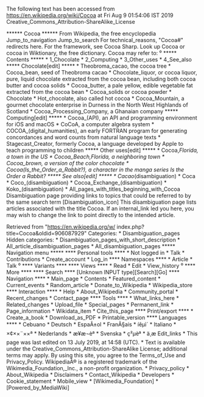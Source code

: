 The following text has been accessed from https://en.wikipedia.org/wiki/Cocoa at Fri Aug 9 01:54:06 IST 2019
Creative_Commons_Attribution-ShareAlike_License




















****** Cocoa ******
From Wikipedia, the free encyclopedia
Jump_to_navigation Jump_to_search
For technical_reasons, "Cocoa#" redirects here. For the framework, see Cocoa
Sharp.
 Look up Cocoa or cocoa in Wiktionary, the free dictionary.
Cocoa may refer to:
⁰
***** Contents *****
    * 1_Chocolate
    * 2_Computing
    * 3_Other_uses
    * 4_See_also
***** Chocolate[edit] *****
    * Theobroma_cacao, the cocoa tree
    * Cocoa_bean, seed of Theobroma cacao
    * Chocolate_liquor, or cocoa liquor, pure, liquid chocolate extracted from
      the cocoa bean, including both cocoa butter and cocoa solids
    * Cocoa_butter, a pale yellow, edible vegetable fat extracted from the
      cocoa bean
    * Cocoa_solids or cocoa powder
    * Chocolate
    * Hot_chocolate, also called hot cocoa
    * Cocoa_Mountain, a gourmet chocolate enterprise in Durness in the North
      West Highlands of Scotland
    * Cocoa_Processing_Company, a Ghanaian company
***** Computing[edit] *****
    * Cocoa_(API), an API and programming environment for iOS and macOS
    * CoCoA, a computer algebra system
    * COCOA_(digital_humanities), an early FORTRAN program for generating
      concordances and word counts from natural language texts
    * Stagecast_Creator, formerly Cocoa, a language developed by Apple to teach
      programming to children
***** Other uses[edit] *****
    * Cocoa,_Florida, a town in the US
    * Cocoa_Beach,_Florida, a neighboring town
    * Cocoa_brown, a version of the color chocolate
    * Cocoa_(Is_the_Order_a_Rabbit?), a character in the manga series Is the
      Order a Rabbit?
***** See also[edit] *****
    * Cacao_(disambiguation)
    * Coca
    * Coco_(disambiguation)
    * Cocoa_Exchange_(disambiguation)
    * Koko_(disambiguation)
    * All_pages_with_titles_beginning_with_Cocoa
                      Disambiguation page providing links to topics that could
                      be referred to by the same search term
[Disambiguation_icon] This disambiguation page lists articles associated with
                      the title Cocoa.
                      If an internal_link led you here, you may wish to change
                      the link to point directly to the intended article.

Retrieved from "https://en.wikipedia.org/w/
index.php?title=Cocoa&oldid=906087929"
Categories:
    * Disambiguation_pages
Hidden categories:
    * Disambiguation_pages_with_short_description
    * All_article_disambiguation_pages
    * All_disambiguation_pages
***** Navigation menu *****
**** Personal tools ****
    * Not logged in
    * Talk
    * Contributions
    * Create_account
    * Log_in
**** Namespaces ****
    * Article
    * Talk
⁰
**** Variants ****
**** Views ****
    * Read
    * Edit
    * View_history
⁰
**** More ****
**** Search ****
[Unknown INPUT type][Search][Go]
**** Navigation ****
    * Main_page
    * Contents
    * Featured_content
    * Current_events
    * Random_article
    * Donate_to_Wikipedia
    * Wikipedia_store
**** Interaction ****
    * Help
    * About_Wikipedia
    * Community_portal
    * Recent_changes
    * Contact_page
**** Tools ****
    * What_links_here
    * Related_changes
    * Upload_file
    * Special_pages
    * Permanent_link
    * Page_information
    * Wikidata_item
    * Cite_this_page
**** Print/export ****
    * Create_a_book
    * Download_as_PDF
    * Printable_version
**** Languages ****
    * Cebuano
    * Deutsch
    * EspaÃ±ol
    * FranÃ§ais
    * íêµ­ì´
    * Italiano
    * ×¢××¨××ª
    * Nederlands
    * æ¥æ¬èª
    * Svenska
    * ç²µèª
    * ä¸­æ
Edit_links
    * This page was last edited on 13 July 2019, at 14:58 (UTC).
    * Text is available under the Creative_Commons_Attribution-ShareAlike
      License; additional terms may apply. By using this site, you agree to the
      Terms_of_Use and Privacy_Policy. WikipediaÂ® is a registered trademark of
      the Wikimedia_Foundation,_Inc., a non-profit organization.
    * Privacy_policy
    * About_Wikipedia
    * Disclaimers
    * Contact_Wikipedia
    * Developers
    * Cookie_statement
    * Mobile_view
    * [Wikimedia_Foundation]
    * [Powered_by_MediaWiki]
